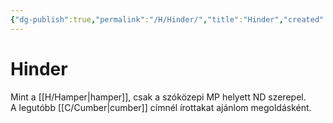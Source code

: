 ```yaml
---
{"dg-publish":true,"permalink":"/H/Hinder/","title":"Hinder","created":"2023-11-23T06:08","updated":"2024-10-25T21:45"}
---
```



# Hinder

Mint a [[H/Hamper\|hamper]], csak a szóközepi MP helyett ND szerepel.  
A legutóbb [[C/Cumber\|cumber]] címnél írottakat ajánlom megoldásként.  